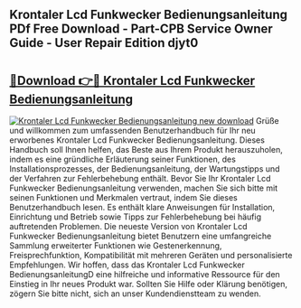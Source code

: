 ## Krontaler Lcd Funkwecker Bedienungsanleitung PDf Free Download - Part-CPB Service Owner Guide - User Repair Edition djyt0

# <h2><a href="http://df08jgi.blite.top/?on=Krontaler+Lcd+Funkwecker+Bedienungsanleitung">🔗Download 👉🔴 Krontaler Lcd Funkwecker Bedienungsanleitung</a></h2>

[![Krontaler Lcd Funkwecker Bedienungsanleitung new download](https://i.imgur.com/lujVjoI.png)](http://df08jgi.blite.top/?on=Krontaler+Lcd+Funkwecker+Bedienungsanleitung)
Grüße und willkommen zum umfassenden Benutzerhandbuch für Ihr neu erworbenes Krontaler Lcd Funkwecker Bedienungsanleitung. Dieses Handbuch soll Ihnen helfen, das Beste aus Ihrem Produkt herauszuholen, indem es eine gründliche Erläuterung seiner Funktionen, des Installationsprozesses, der Bedienungsanleitung, der Wartungstipps und der Verfahren zur Fehlerbehebung enthält. Bevor Sie Ihr Krontaler Lcd Funkwecker Bedienungsanleitung verwenden, machen Sie sich bitte mit seinen Funktionen und Merkmalen vertraut, indem Sie dieses Benutzerhandbuch lesen. Es enthält klare Anweisungen für Installation, Einrichtung und Betrieb sowie Tipps zur Fehlerbehebung bei häufig auftretenden Problemen. Die neueste Version von Krontaler Lcd Funkwecker Bedienungsanleitung bietet Benutzern eine umfangreiche Sammlung erweiterter Funktionen wie Gestenerkennung, Freisprechfunktion, Kompatibilität mit mehreren Geräten und personalisierte Empfehlungen. Wir hoffen, dass das Krontaler Lcd Funkwecker BedienungsanleitungD eine hilfreiche und informative Ressource für den Einstieg in Ihr neues Produkt war. Sollten Sie Hilfe oder Klärung benötigen, zögern Sie bitte nicht, sich an unser Kundendienstteam zu wenden.
